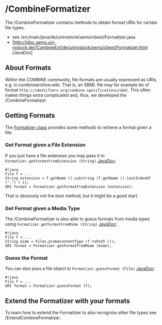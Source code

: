 /CombineFormatizer 
===================
The /CombineFormatizer contains methods to obtain format URIs for certain file types.

* see /src/main/java/de/unirostock/sems/cbext/Formatizer.java​
* [http://jdoc.sems.uni-rostock.de//CombineExt/de/unirostock/sems/cbext/Formatizer.html ​/JavaDoc]

About Formats 
--------------
Within the COMBINE community, file formats are usually expressed as URIs, e.g. in combinearchive:wiki. That is, an SBML file may for example be of format ```http://identifiers.org/combine.specifications/sbml```. This often makes things extra complicated and, thus, we developed the /CombineFormatizer.

Getting Formats 
----------------
The [Formatizer class](/src/main/java/de/unirostock/sems/cbext/Formatizer.java​) provides some methods to retrieve a format given a file:

### Get Format given a File Extension 
If you just have a file extension you may pass it to ```Formatizer.getFormatFromExtension (String)``` [JavaDoc](http://jdoc.sems.uni-rostock.de///CombineExt/de/unirostock/sems/cbext/Formatizer.html//#getFormatFromExtension(java.lang.String)):

```
#!java
File f = ...
String extension = f.getName ().substring (f.getName ().lastIndexOf (".") + 1);
URI format = Formatizer.getFormatFromExtension (extension);
```

That is obviously not the best method, but it might be a good start.

### Get Format given a Media Type 
The /CombineFormatizer is also able to guess formats from media types using ```Formatizer.getFormatFromMime (String)``` [JavaDoc](http://jdoc.sems.uni-rostock.de///CombineExt/de/unirostock/sems/cbext/Formatizer.html//#getFormatFromMime(java.lang.String)):

```
#!java
File f = ...
String mime = Files.probeContentType (f.toPath ());
URI format = Formatizer.getFormatFromMime (mime);
```

### Guess the Format 
You can also pass a file object to ```Formatizer.guessFormat (File)``` [JavaDoc](http://jdoc.sems.uni-rostock.de///CombineExt/de/unirostock/sems/cbext/Formatizer.html//#guessFormat(java.io.File)):

```
#!java
File f = ...
URI format = Formatizer.guessFormat (f);
```

Extend the Formatizer with your formats 
----------------------------------------
To learn how to extend the Formatizer to also recognize other file types see /ExtendCombineFormatizer.